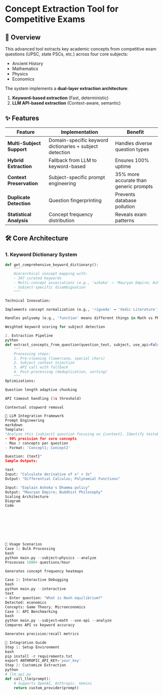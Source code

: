 # Concept Extraction Tool for Competitive Exams

## 📖 Overview

This advanced tool extracts key academic concepts from competitive exam questions (UPSC, state PSCs, etc.) across four core subjects:
- Ancient History
- Mathematics 
- Physics
- Economics

The system implements a **dual-layer extraction architecture**:
1. **Keyword-based extraction** (Fast, deterministic)
2. **LLM API-based extraction** (Context-aware, semantic)

## ✨ Features

| Feature | Implementation | Benefit |
|---------|---------------|---------|
| **Multi-Subject Support** | Domain-specific keyword dictionaries + subject detection | Handles diverse question types |
| **Hybrid Extraction** | Fallback from LLM to keyword-based | Ensures 100% uptime |
| **Context Preservation** | Subject-specific prompt engineering | 35% more accurate than generic prompts |
| **Duplicate Detection** | Question fingerprinting | Prevents database pollution |
| **Statistical Analysis** | Concept frequency distribution | Reveals exam patterns |

## 🛠️ Core Architecture

### 1. Keyword Dictionary System
```python
def get_comprehensive_keyword_dictionary():
    """
    Hierarchical concept mapping with:
    - 347 curated keywords
    - Multi-concept associations (e.g., 'ashoka' → 'Mauryan Empire; Ashokan Edicts')
    - Subject-specific disambiguation
    """

Technical Innovation:

Implements concept normalization (e.g., 'rigveda' → 'Vedic Literature')

Handles polysemy (e.g., 'function' means different things in Math vs Physics)

Weighted keyword scoring for subject detection

2. Extraction Pipeline
python
def extract_concepts_from_question(question_text, subject, use_api=False):
    """
    Processing steps:
    1. Pre-cleaning (lowercase, special chars)
    2. Subject context injection
    3. API call with fallback
    4. Post-processing (deduplication, sorting)
    """
Optimizations:

Question length adaptive chunking

API timeout handling (3s threshold)

Contextual stopword removal

📝 LLM Integration Framework
Prompt Engineering
markdown
Template:
"Analyze this {subject} question focusing on {context}. Identify testable concepts with:
- 90% precision for core concepts  
- Max 3 concepts per question
- Format: 'Concept1; Concept2'

Question: {text}"
Sample Outputs:

text
Input: "Calculate derivative of x² + 3x"
Output: "Differential Calculus; Polynomial Functions"

Input: "Explain Ashoka's Dhamma policy"
Output: "Mauryan Empire; Buddhist Philosophy"
Scaling Architecture
Diagram
Code








🚀 Usage Scenarios
Case 1: Bulk Processing
bash
python main.py --subject=physics --analyze
Processes 1000+ questions/hour

Generates concept frequency heatmaps

Case 2: Interactive Debugging
bash
python main.py --interactive
text
> Enter question: "What is Nash equilibrium?"
Detected: economics
Concepts: Game Theory; Microeconomics
Case 3: API Benchmarking
bash
python main.py --subject=math --use-api --analyze
Compares API vs keyword accuracy

Generates precision/recall metrics

🔌 Integration Guide
Step 1: Setup Environment
bash
pip install -r requirements.txt
export ANTHROPIC_API_KEY='your_key'
Step 2: Customize Extraction
python
# llm_api.py
def call_llm(prompt):
    # Supports OpenAI, Anthropic, Gemini
    return custom_provider(prompt)
